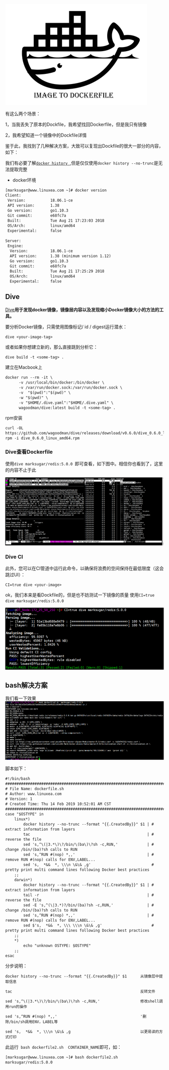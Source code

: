 ![docker11](../img/docker101.png)

有这么两个场景：

1，当我丢失了原本的Dockfile，我希望找回Dockerfile，但是我只有镜像

2，我希望知道一个镜像中的Dockfile详情

鉴于此，我找到了几种解决方案，大致可以复现出Dockfile的很大一部分的内容，如下：

我们有必要了解[`docker history `](https://docs.docker.com/engine/reference/commandline/history/),但是仅仅使用`docker history --no-trunc`是无法提取完整

- docker环境

```
[marksugar@www.linuxea.com ~]# docker version
Client:
 Version:           18.06.1-ce
 API version:       1.38
 Go version:        go1.10.3
 Git commit:        e68fc7a
 Built:             Tue Aug 21 17:23:03 2018
 OS/Arch:           linux/amd64
 Experimental:      false

Server:
 Engine:
  Version:          18.06.1-ce
  API version:      1.38 (minimum version 1.12)
  Go version:       go1.10.3
  Git commit:       e68fc7a
  Built:            Tue Aug 21 17:25:29 2018
  OS/Arch:          linux/amd64
  Experimental:     false
```

## Dive

[Dive](https://github.com/wagoodman/dive)**用于发现docker镜像，镜像层内容以及发现缩小Docker镜像大小的方法的工具。**

要分析Docker镜像，只需使用图像标记/ id / digest运行潜水：

```
dive <your-image-tag>
```

或者如果你想建立新的，那么直接跳到分析它：

```
dive build -t <some-tag> .
```

建立在Macbook上

```
docker run --rm -it \
      -v /usr/local/bin/docker:/bin/docker \
      -v /var/run/docker.sock:/var/run/docker.sock \
      -v  "$(pwd)":"$(pwd)" \
      -w "$(pwd)" \
      -v "$HOME/.dive.yaml":"$HOME/.dive.yaml" \
      wagoodman/dive:latest build -t <some-tag> .
```

rpm安装

```
curl -OL https://github.com/wagoodman/dive/releases/download/v0.6.0/dive_0.6.0_linux_amd64.rpm 
rpm -i dive_0.6.0_linux_amd64.rpm
```
### Dive查看Dockerfile

使用`dive marksugar/redis:5.0.0 `即可查看，如下图中。相信你也看到了，这里的内容不止于此

![20190214](../img/20190214.png)

### Dive CI

此外，您可以在CI管道中运行此命令，以确保将浪费的空间保持在最低限度（这会跳过UI）：

```
CI=true dive <your-image>
```

ok，我们本来是看Dockfile的，但是也不妨测试一下镜像的质量
使用`CI=true dive marksugar/redis:5.0.0`

![20190214-1](../img/20190214-1.png)

## bash解决方案

我们看一下效果![20190214-2](../img/20190214-2.png)

脚本如下：

```
#!/bin/bash
#########################################################################
# File Name: dockerfile.sh
# Author: www.linuxea.com
# Version: 1
# Created Time: Thu 14 Feb 2019 10:52:01 AM CST
#########################################################################
case "$OSTYPE" in
    linux*)
        docker history --no-trunc --format "{{.CreatedBy}}" $1 | # extract information from layers
        tac                                                    | # reverse the file
        sed 's,^\(|3.*\)\?/bin/\(ba\)\?sh -c,RUN,'             | # change /bin/(ba)?sh calls to RUN
        sed 's,^RUN #(nop) *,,'                                | # remove RUN #(nop) calls for ENV,LABEL...
        sed 's,  *&&  *, \\\n \&\& ,g'                           # pretty print multi command lines following Docker best practices
    ;;
    darwin*)
        docker history --no-trunc --format "{{.CreatedBy}}" $1 | # extract information from layers
        tail -r                                                | # reverse the file
        sed -E 's,^(\|3.*)?/bin/(ba)?sh -c,RUN,'               | # change /bin/(ba)?sh calls to RUN
        sed 's,^RUN #(nop) *,,'                                | # remove RUN #(nop) calls for ENV,LABEL...
        sed $'s,  *&&  *, \\\ \\\n \&\& ,g'                      # pretty print multi command lines following Docker best practices
    ;;
    *)
        echo "unknown OSTYPE: $OSTYPE"
    ;;
esac
```

分步说明：

```
docker history --no-trunc --format "{{.CreatedBy}}" $1		从镜像层中提取信息
```

```
tac   														反转文件
```

```
sed 's,^\(|3.*\)\?/bin/\(ba\)\?sh -c,RUN,'    				修改shell调用run的操作
```

```
sed 's,^RUN #(nop) *,,'										'删除/bin/sh调用ENV，LABEL等
```

```
sed 's,  *&&  *, \\\n \&\& ,g   							以更易读的方式打印
```

此运行` bash dockerfile2.sh  CONTAINER_NAME`即可，如：

```
[marksugar@www.linuxea.com ~]# bash dockerfile2.sh  marksugar/redis:5.0.0
```



